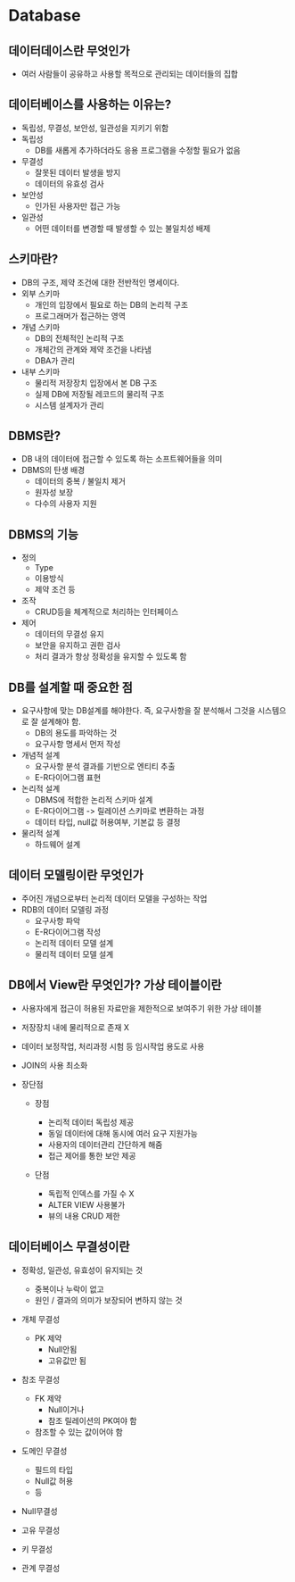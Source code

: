 # Database

## 데이터데이스란 무엇인가
- 여러 사람들이 공유하고 사용할 목적으로 관리되는 데이터들의 집합

## 데이터베이스를 사용하는 이유는?
* 독립성, 무결성, 보안성, 일관성을 지키기 위함
* 독립성
    * DB를 새롭게 추가하더라도 응용 프로그램을 수정할 필요가 없음
* 무결성
    * 잘못된 데이터 발생을 방지
    * 데이터의 유효성 검사
* 보안성
    * 인가된 사용자만 접근 가능
* 일관성
    * 어떤 데이터를 변경할 때 발생할 수 있는 불일치성 배제

## 스키마란?
* DB의 구조, 제약 조건에 대한 전반적인 명세이다.
* 외부 스키마
    * 개인의 입장에서 필요로 하는 DB의 논리적 구조
    * 프로그래머가 접근하는 영역
* 개념 스키마
    * DB의 전체적인 논리적 구조
    * 개체간의 관계와 제약 조건을 나타냄
    * DBA가 관리
* 내부 스키마
    * 물리적 저장장치 입장에서 본 DB 구조
    * 실제 DB에 저장될 레코드의 물리적 구조
    * 시스템 설계자가 관리

## DBMS란?
* DB 내의 데이터에 접근할 수 있도록 하는 소프트웨어들을 의미
* DBMS의 탄생 배경
    * 데이터의 중복 / 불일치 제거
    * 원자성 보장
    * 다수의 사용자 지원

## DBMS의 기능
* 정의
    * Type
    * 이용방식
    * 제약 조건 등
* 조작
    * CRUD등을 체계적으로 처리하는 인터페이스
* 제어
    * 데이터의 무결성 유지
    * 보안을 유지하고 권한 검사
    * 처리 결과가 항상 정확성을 유지할 수 있도록 함

## DB를 설계할 때 중요한 점
* 요구사항에 맞는 DB설계를 해야한다. 즉, 요구사항을 잘 분석해서 그것을 시스템으로 잘 설계해야 함.
    * DB의 용도를 파악하는 것
    * 요구사항 명세서 먼저 작성
* 개념적 설계
    * 요구사항 분석 결과를 기반으로 엔티티 추출
    * E-R다이어그램 표현
* 논리적 설계
    * DBMS에 적합한 논리적 스키마 설계
    * E-R다이어그램 -> 릴레이션 스키마로 변환하는 과정
    * 데이터 타입, null값 허용여부, 기본값 등 결정
* 물리적 설계
    * 하드웨어 설계

## 데이터 모델링이란 무엇인가
* 주어진 개념으로부터 논리적 데이터 모델을 구성하는 작업
* RDB의 데이터 모델링 과정
    * 요구사항 파악
    * E-R다이어그램 작성
    * 논리적 데이터 모델 설계
    * 물리적 데이터 모델 설계

## DB에서 View란 무엇인가? 가상 테이블이란
* 사용자에게 접근이 허용된 자료만을 제한적으로 보여주기 위한 가상 테이블
* 저장장치 내에 물리적으로 존재 X
* 데이터 보정작업, 처리과정 시험 등 임시작업 용도로 사용
* JOIN의 사용 최소화

* 장단점
    * 장점
        * 논리적 데이터 독립성 제공
        * 동일 데이터에 대해 동시에 여러 요구 지원가능
        * 사용자의 데이터관리 간단하게 해줌
        * 접근 제어를 통한 보안 제공

    * 단점
        * 독립적 인덱스를 가질 수 X
        * ALTER VIEW 사용불가
        * 뷰의 내용 CRUD 제한

## 데이터베이스 무결성이란
* 정확성, 일관성, 유효성이 유지되는 것
    * 중복이나 누락이 없고
    * 원인 / 결과의 의미가 보장되어 변하지 않는 것

* 개체 무결성
    * PK 제약
        * Null안됨
        * 고유값만 됨
* 참조 무결성
    * FK 제약
        * Null이거나
        * 참조 릴레이션의 PK여야 함
    * 참조할 수 있는 값이어야 함
* 도메인 무결성
    * 필드의 타입
    * Null값 허용
    * 등
* Null무결성
* 고유 무결성
* 키 무결성
* 관계 무결성